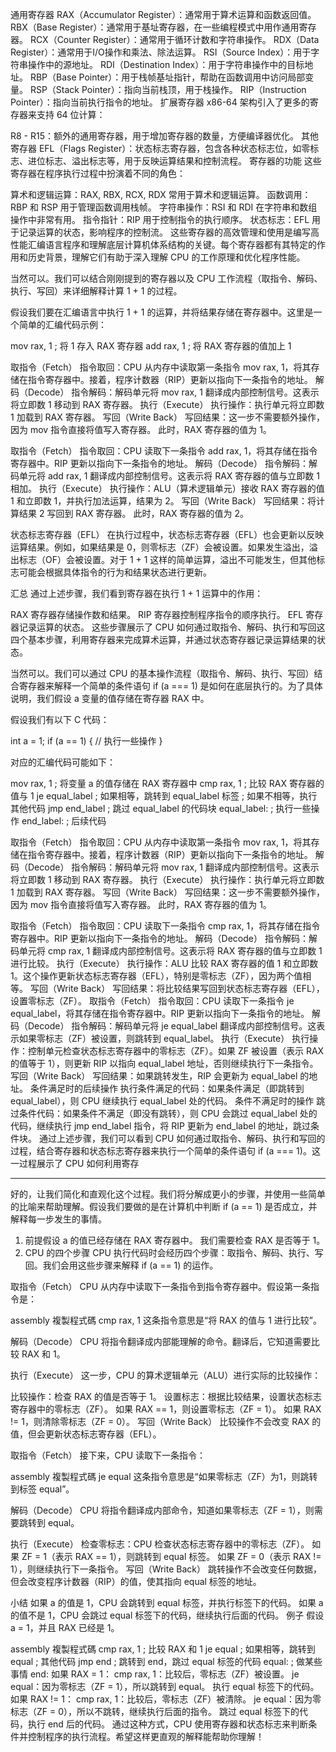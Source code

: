 通用寄存器
RAX（Accumulator Register）：通常用于算术运算和函数返回值。
RBX（Base Register）：通常用于基址寄存器，在一些编程模式中用作通用寄存器。
RCX（Counter Register）：通常用于循环计数和字符串操作。
RDX（Data Register）：通常用于I/O操作和乘法、除法运算。
RSI（Source Index）：用于字符串操作中的源地址。
RDI（Destination Index）：用于字符串操作中的目标地址。
RBP（Base Pointer）：用于栈帧基址指针，帮助在函数调用中访问局部变量。
RSP（Stack Pointer）：指向当前栈顶，用于栈操作。
RIP（Instruction Pointer）：指向当前执行指令的地址。
扩展寄存器
x86-64 架构引入了更多的寄存器来支持 64 位计算：

R8 - R15：额外的通用寄存器，用于增加寄存器的数量，方便编译器优化。
其他寄存器
EFL（Flags Register）：状态标志寄存器，包含各种状态标志位，如零标志、进位标志、溢出标志等，用于反映运算结果和控制流程。
寄存器的功能
这些寄存器在程序执行过程中扮演着不同的角色：

算术和逻辑运算：RAX, RBX, RCX, RDX 常用于算术和逻辑运算。
函数调用：RBP 和 RSP 用于管理函数调用栈帧。
字符串操作：RSI 和 RDI 在字符串和数组操作中非常有用。
指令指针：RIP 用于控制指令的执行顺序。
状态标志：EFL 用于记录运算的状态，影响程序的控制流。
这些寄存器的高效管理和使用是编写高性能汇编语言程序和理解底层计算机体系结构的关键。每个寄存器都有其特定的作用和历史背景，理解它们有助于深入理解 CPU 的工作原理和优化程序性能。


当然可以。我们可以结合刚刚提到的寄存器以及 CPU 工作流程（取指令、解码、执行、写回）来详细解释计算 1 + 1 的过程。

假设我们要在汇编语言中执行 1 + 1 的运算，并将结果存储在寄存器中。这里是一个简单的汇编代码示例：

mov rax, 1   ; 将 1 存入 RAX 寄存器
add rax, 1   ; 将 RAX 寄存器的值加上 1

取指令（Fetch）
指令取回：CPU 从内存中读取第一条指令 mov rax, 1，将其存储在指令寄存器中。接着，程序计数器（RIP）更新以指向下一条指令的地址。
解码（Decode）
指令解码：解码单元将 mov rax, 1 翻译成内部控制信号。这表示将立即数 1 移动到 RAX 寄存器。
执行（Execute）
执行操作：执行单元将立即数 1 加载到 RAX 寄存器。
写回（Write Back）
写回结果：这一步不需要额外操作，因为 mov 指令直接将值写入寄存器。
此时，RAX 寄存器的值为 1。

取指令（Fetch）
指令取回：CPU 读取下一条指令 add rax, 1，将其存储在指令寄存器中。RIP 更新以指向下一条指令的地址。
解码（Decode）
指令解码：解码单元将 add rax, 1 翻译成内部控制信号。这表示将 RAX 寄存器的值与立即数 1 相加。
执行（Execute）
执行操作：ALU（算术逻辑单元）接收 RAX 寄存器的值 1 和立即数 1，并执行加法运算，结果为 2。
写回（Write Back）
写回结果：将计算结果 2 写回到 RAX 寄存器。
此时，RAX 寄存器的值为 2。

状态标志寄存器（EFL）
在执行过程中，状态标志寄存器（EFL）也会更新以反映运算结果。例如，如果结果是 0，则零标志（ZF）会被设置。如果发生溢出，溢出标志（OF）会被设置。对于 1 + 1 这样的简单运算，溢出不可能发生，但其他标志可能会根据具体指令的行为和结果状态进行更新。

汇总
通过上述步骤，我们看到寄存器在执行 1 + 1 运算中的作用：

RAX 寄存器存储操作数和结果。
RIP 寄存器控制程序指令的顺序执行。
EFL 寄存器记录运算的状态。
这些步骤展示了 CPU 如何通过取指令、解码、执行和写回这四个基本步骤，利用寄存器来完成算术运算，并通过状态寄存器记录运算结果的状态。




当然可以。我们可以通过 CPU 的基本操作流程（取指令、解码、执行、写回）结合寄存器来解释一个简单的条件语句 if (a === 1) 是如何在底层执行的。为了具体说明，我们假设 a 变量的值存储在寄存器 RAX 中。

假设我们有以下 C 代码：

int a = 1;
if (a == 1) {
    // 执行一些操作
}


对应的汇编代码可能如下：


mov rax, 1       ; 将变量 a 的值存储在 RAX 寄存器中
cmp rax, 1       ; 比较 RAX 寄存器的值与 1
je  equal_label  ; 如果相等，跳转到 equal_label 标签
; 如果不相等，执行其他代码
jmp end_label    ; 跳过 equal_label 的代码块
equal_label:
; 执行一些操作
end_label:
; 后续代码

取指令（Fetch）
指令取回：CPU 从内存中读取第一条指令 mov rax, 1，将其存储在指令寄存器中。接着，程序计数器（RIP）更新以指向下一条指令的地址。
解码（Decode）
指令解码：解码单元将 mov rax, 1 翻译成内部控制信号。这表示将立即数 1 移动到 RAX 寄存器。
执行（Execute）
执行操作：执行单元将立即数 1 加载到 RAX 寄存器。
写回（Write Back）
写回结果：这一步不需要额外操作，因为 mov 指令直接将值写入寄存器。
此时，RAX 寄存器的值为 1。

取指令（Fetch）
指令取回：CPU 读取下一条指令 cmp rax, 1，将其存储在指令寄存器中。RIP 更新以指向下一条指令的地址。
解码（Decode）
指令解码：解码单元将 cmp rax, 1 翻译成内部控制信号。这表示将 RAX 寄存器的值与立即数 1 进行比较。
执行（Execute）
执行操作：ALU 比较 RAX 寄存器的值 1 和立即数 1。这个操作更新状态标志寄存器（EFL），特别是零标志（ZF），因为两个值相等。
写回（Write Back）
写回结果：将比较结果写回到状态标志寄存器（EFL），设置零标志（ZF）。
取指令（Fetch）
指令取回：CPU 读取下一条指令 je equal_label，将其存储在指令寄存器中。RIP 更新以指向下一条指令的地址。
解码（Decode）
指令解码：解码单元将 je equal_label 翻译成内部控制信号。这表示如果零标志（ZF）被设置，则跳转到 equal_label。
执行（Execute）
执行操作：控制单元检查状态标志寄存器中的零标志（ZF）。如果 ZF 被设置（表示 RAX 的值等于 1），则更新 RIP 以指向 equal_label 地址，否则继续执行下一条指令。
写回（Write Back）
写回结果：如果跳转发生，RIP 会更新为 equal_label 的地址。
条件满足时的后续操作
执行条件满足的代码：如果条件满足（即跳转到 equal_label），则 CPU 继续执行 equal_label 处的代码。
条件不满足时的操作
跳过条件代码：如果条件不满足（即没有跳转），则 CPU 会跳过 equal_label 处的代码，继续执行 jmp end_label 指令，将 RIP 更新为 end_label 的地址，跳过条件块。
通过上述步骤，我们可以看到 CPU 如何通过取指令、解码、执行和写回的过程，结合寄存器和状态标志寄存器来执行一个简单的条件语句 if (a === 1)。这一过程展示了 CPU 如何利用寄存


-------------------------------------

好的，让我们简化和直观化这个过程。我们将分解成更小的步骤，并使用一些简单的比喻来帮助理解。假设我们要做的是在计算机中判断 if (a == 1) 是否成立，并解释每一步发生的事情。

1. 前提假设
a 的值已经存储在 RAX 寄存器中。
我们需要检查 RAX 是否等于 1。
2. CPU 的四个步骤
CPU 执行代码时会经历四个步骤：取指令、解码、执行、写回。我们会用这些步骤来解释 if (a == 1) 的运作。

取指令（Fetch）
CPU 从内存中读取下一条指令到指令寄存器中。假设第一条指令是：

assembly
複製程式碼
cmp rax, 1
这条指令意思是“将 RAX 的值与 1 进行比较”。

解码（Decode）
CPU 将指令翻译成内部能理解的命令。翻译后，它知道需要比较 RAX 和 1。

执行（Execute）
这一步，CPU 的算术逻辑单元（ALU）进行实际的比较操作：

比较操作：检查 RAX 的值是否等于 1。
设置标志：根据比较结果，设置状态标志寄存器中的零标志（ZF）。
如果 RAX == 1，则设置零标志（ZF = 1）。
如果 RAX != 1，则清除零标志（ZF = 0）。
写回（Write Back）
比较操作不会改变 RAX 的值，但会更新状态标志寄存器（EFL）。

取指令（Fetch）
接下来，CPU 读取下一条指令：

assembly
複製程式碼
je equal
这条指令意思是“如果零标志（ZF）为1，则跳转到标签 equal”。

解码（Decode）
CPU 将指令翻译成内部命令，知道如果零标志（ZF = 1），则需要跳转到 equal。

执行（Execute）
检查零标志：CPU 检查状态标志寄存器中的零标志（ZF）。
如果 ZF = 1（表示 RAX == 1），则跳转到 equal 标签。
如果 ZF = 0（表示 RAX != 1），则继续执行下一条指令。
写回（Write Back）
跳转操作不会改变任何数据，但会改变程序计数器（RIP）的值，使其指向 equal 标签的地址。

小结
如果 a 的值是 1，CPU 会跳转到 equal 标签，并执行标签下的代码。
如果 a 的值不是 1，CPU 会跳过 equal 标签下的代码，继续执行后面的代码。
例子
假设 a = 1，并且 RAX 已经是 1。

assembly
複製程式碼
cmp rax, 1    ; 比较 RAX 和 1
je equal      ; 如果相等，跳转到 equal
; 其他代码
jmp end       ; 跳转到 end，跳过 equal 标签的代码
equal:
; 做某些事情
end:
如果 RAX = 1：
cmp rax, 1：比较后，零标志（ZF）被设置。
je equal：因为零标志（ZF = 1），所以跳转到 equal。
执行 equal 标签下的代码。
如果 RAX != 1：
cmp rax, 1：比较后，零标志（ZF）被清除。
je equal：因为零标志（ZF = 0），所以不跳转，继续执行后面的指令。
跳过 equal 标签下的代码，执行 end 后的代码。
通过这种方式，CPU 使用寄存器和状态标志来判断条件并控制程序的执行流程。希望这样更直观的解释能帮助你理解！





